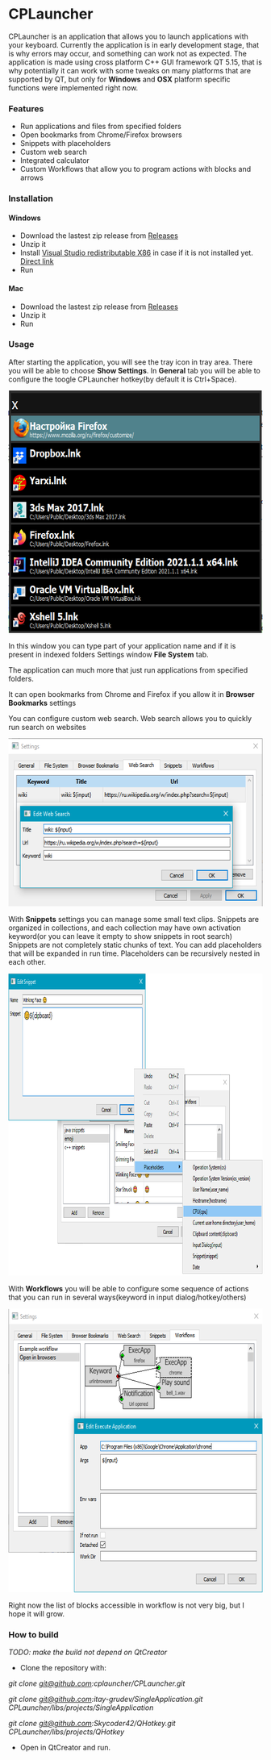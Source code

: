 # CPLauncher
CPLauncher is an application that allows you to launch applications with your keyboard.
Currently the application is in early development stage, that is why errors may occur, and something can work not as expected.
The application is made using cross platform C++ GUI framework
QT 5.15, that is why potentially it can work with some tweaks on many platforms that are supported by QT,
but only for **Windows** and **OSX** platform specific functions were implemented right now.

### Features
* Run applications and files from specified folders
* Open bookmarks from Chrome/Firefox browsers
* Snippets with placeholders
* Custom web search
* Integrated calculator
* Custom Workflows that allow you to program actions with blocks and arrows 

### Installation
#### Windows
* Download the lastest zip release from [Releases](https://github.com/cplauncher/CPLauncher/releases/)
* Unzip it
* Install [Visual Studio redistributable X86](https://docs.microsoft.com/en-us/cpp/windows/latest-supported-vc-redist?view=msvc-170) in case if it is not installed yet. [Direct link](https://aka.ms/vs/17/release/vc_redist.x86.exe)
* Run
#### Mac
* Download the lastest zip release from [Releases](https://github.com/cplauncher/CPLauncher/releases/)
* Unzip it
* Run

### Usage
After starting the application, you will see the tray icon in tray area. There you will be able to choose **Show Settings**.
In **General** tab you will be able to configure the toogle CPLauncher hotkey(by default it is Ctrl+Space).
<p align="center">
  <img src="https://raw.githubusercontent.com/cplauncher/CPLauncher/master/readme_resources/cplauncher_input_dialog.png" alt="Main CPLauncher input dialog" width="613" height="481" />
</p>

In this window you can type part of your application name and if it is present in indexed folders Settings window **File System** tab.

The application can much more that just run applications from specified folders.

It can open bookmarks from Chrome and Firefox if you allow it in **Browser Bookmarks** settings

You can configure custom web search. Web search allows you to quickly run search on websites
<p align="center">
  <img src="https://raw.githubusercontent.com/cplauncher/CPLauncher/master/readme_resources/websearch_settings.png" alt="Websearch settings" width="588" height="333" />
</p>

With **Snippets** settings you can manage some small text clips.
Snippets are organized in collections, and each collection may have own activation keyword(or you can leave it empty to show snippets in root search)  
Snippets are not completely static chunks of text. You can add placeholders that will be expanded in run time. Placeholders can be recursively nested in each other.
<p align="center">
  <img src="https://raw.githubusercontent.com/cplauncher/CPLauncher/master/readme_resources/snippets_settings.png" alt="Snippets settings" width="873" height="600" />
</p>

With **Workflows** you will be able to configure some sequence of actions that you can run in several ways(keyword in input dialog/hotkey/others)
<p align="center">
  <img src="https://raw.githubusercontent.com/cplauncher/CPLauncher/master/readme_resources/workflow_settings.png" alt="Workflow settings" width="650" height="563" />
</p>
Right now the list of blocks accessible in workflow is not very big, but I hope it will grow.


### How to build
*TODO: make the build not depend on QtCreator*

* Clone the repository with:

*git clone git@github.com:cplauncher/CPLauncher.git*

*git clone git@github.com:itay-grudev/SingleApplication.git CPLauncher/libs/projects/SingleApplication*

*git clone git@github.com:Skycoder42/QHotkey.git CPLauncher/libs/projects/QHotkey*

* Open in QtCreator and run.
